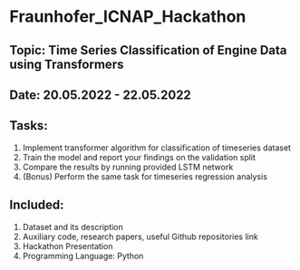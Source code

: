 # Fraunhofer_ICNAP_Hackathon

## Topic: Time Series Classification of Engine Data using Transformers

## Date: 20.05.2022 - 22.05.2022


## Tasks: 
1. Implement transformer algorithm for classification of timeseries dataset
2. Train the model and report your findings on the validation split
3. Compare the results by running provided LSTM network
4. (Bonus) Perform the same task for timeseries regression analysis

## Included: 
1. Dataset and its description
2. Auxiliary code, research papers, useful Github repositories link
3. Hackathon Presentation
4. Programming Language: Python
